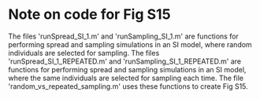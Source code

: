 # Note on code for Fig S15
The files 'runSpread_SI_1.m' and 'runSampling_SI_1.m' are functions for performing spread and sampling simulations in an SI model, where random individuals are selected for sampling.
The files 'runSpread_SI_1_REPEATED.m' and 'runSampling_SI_1_REPEATED.m' are functions for performing spread and sampling simulations in an SI model, where the same individuals are selected for sampling each time.
The file 'random_vs_repeated_sampling.m' uses these functions to create Fig S15.
